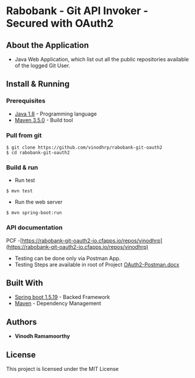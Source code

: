 # Rabobank - Git API Invoker - Secured with OAuth2


## About the Application
* Java Web Application, which list out all the public repositories available of the logged Git User. 

## Install & Running
 
### Prerequisites
* [Java 1.8](http://www.oracle.com/technetwork/java/javase/downloads/index.html)  - Programming language
* [Maven 3.5.0](https://maven.apache.org/download.cgi) - Build tool


### Pull from git 
```
$ git clone https://github.com/vinodhrp/rabobank-git-oauth2
$ cd rabobank-git-oauth2
```

### Build & run 

* Run test
```
$ mvn test
```

* Run the web server
```
$ mvn spring-boot:run
```


### API documentation
PCF -[https://rabobank-git-oauth2-io.cfapps.io/repos/vinodhrp](https://rabobank-git-oauth2-io.cfapps.io/repos/vinodhrp)
* Testing can be done only via Postman App.
* Testing Steps are available in root of Project [OAuth2-Postman.docx](https://github.com/vinodhrp/rabobank-git-oauth2/blob/master/OAuth2-Postman.docx) 




## Built With
* [Spring boot 1.5.19](https://projects.spring.io/spring-boot/) - Backed Framework
* [Maven](https://maven.apache.org/) - Dependency Management

## Authors

* **Vinodh Ramamoorthy**

## License

This project is licensed under the MIT License

